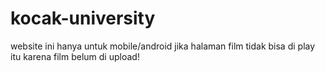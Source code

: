 # kocak-university
website ini hanya untuk mobile/android
jika halaman film tidak bisa di play itu karena film belum di upload!
